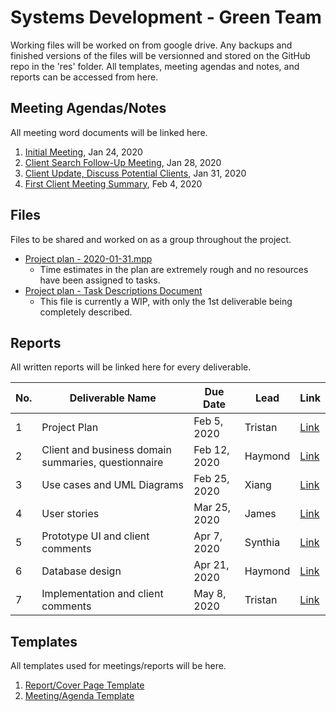 # Systems Development - Green Team
Working files will be worked on from google drive. Any backups and finished versions of the files will be versionned and stored on the GitHub repo in the 'res' folder.
All templates, meeting agendas and notes, and reports can be accessed from here.

## Meeting Agendas/Notes
All meeting word documents will be linked here.

1. [Initial Meeting](https://docs.google.com/document/d/1YftXb_R4hjw7c0SjjdDTV4unvvWfEDlulj39-UMDnxE/edit?usp=sharing), Jan 24, 2020
2. [Client Search Follow-Up Meeting](https://docs.google.com/document/d/1S55eF6tvIf-VpQbW920L4R6p1tqHiogS-aFhVACLAKY/edit?usp=sharing), Jan 28, 2020
3. [Client Update, Discuss Potential Clients](https://docs.google.com/document/d/1HLljVhl1lf8JKaRJAsbRH7C09SP1Nf_BPaz5vEIJVsA/edit?usp=sharing), Jan 31, 2020
4. [First Client Meeting Summary](https://docs.google.com/document/d/1LSkPRZteTNX33dWX8QVS-XkE-zVmtRXnPNGdVQE-Jwc/edit?usp=sharing), Feb 4, 2020

## Files
Files to be shared and worked on as a group throughout the project.

* [Project plan - 2020-01-31.mpp](https://drive.google.com/open?id=1urjf8DOsxLCV9lgybYgzLgLyIQ5q3slM)
   * Time estimates in the plan are extremely rough and no resources have been assigned to tasks.
* [Project plan - Task Descriptions Document](https://docs.google.com/document/d/1O3CSe-8mpXy4JbQT-8EgclI9LaL6j14J1jH89OjGNak/edit?usp=sharing)
   * This file is currently a WIP, with only the 1st deliverable being completely described.

## Reports
All written reports will be linked here for every deliverable.

|No.|Deliverable Name|Due Date|Lead|Link
|---|----------------|--------|----|----|
|1  |Project Plan|Feb 5, 2020|Tristan|[Link](https://docs.google.com/document/d/1ogJE0sHZpOelf_Ret5zgoCxpRW_VES6G-PVkjSTrA0Y/edit?usp=sharing)
|2  |Client and business domain summaries, questionnaire|Feb 12, 2020|Haymond|[Link](https://docs.google.com/document/d/1AmWQ-jKaMZc8hWUDbRlRskhmSBHBG9vEblMLTHM_qds/edit?usp=sharing)
|3  |Use cases and UML Diagrams|Feb 25, 2020|Xiang|[Link](https://docs.google.com/document/d/1URtJRdiSpSGxfxZHFrP4LnFoT0GQMwN_XVXvs45tjOU/edit?usp=sharing)
|4  |User stories|Mar 25, 2020|James|[Link]()
|5  |Prototype UI and client comments|Apr 7, 2020|Synthia|[Link]()
|6  |Database design|Apr 21, 2020|Haymond|[Link]()
|7  |Implementation and client comments|May 8, 2020|Tristan|[Link]()

## Templates
All templates used for meetings/reports will be here.

1. [Report/Cover Page Template](https://docs.google.com/document/d/1OwhacH2FHw6TUT56dmdQ8gZMzO00ScpSv9P0zFT2nHw/edit?usp=sharing)
2. [Meeting/Agenda Template](https://docs.google.com/document/d/1Jr9nIwXakM2yRtO8-iuZ0q2T5qW9Tq6WGon1_e6_lBw/edit?usp=sharing)
